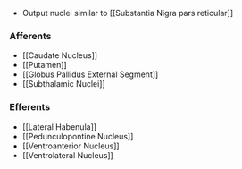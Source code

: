 - Output nuclei similar to [[Substantia Nigra pars reticular]]
### Afferents
- [[Caudate Nucleus]]
- [[Putamen]]
- [[Globus Pallidus External Segment]]
- [[Subthalamic Nuclei]]
### Efferents
- [[Lateral Habenula]]
- [[Pedunculopontine Nucleus]]
- [[Ventroanterior Nucleus]]
- [[Ventrolateral Nucleus]]